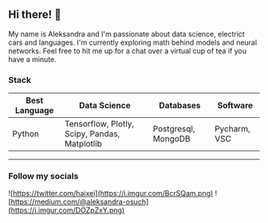 ## Hi there! 👋
My name is Aleksandra and I'm passionate about data science, electrict cars and languages. I'm currently exploring math behind models and neural networks. Feel free to hit me up for a chat over a virtual cup of tea if you have a minute.
### Stack
| Best Language | Data Science                        | Databases           | Software     |
|---------------|-------------------------------------|---------------------|--------------|
| Python        | Tensorflow, Plotly, Scipy, Pandas, Matplotlib  | Postgresql, MongoDB | Pycharm, VSC |

---
### Follow my socials 
![https://twitter.com/haixei](https://i.imgur.com/BcrSQam.png) 
![https://medium.com/@aleksandra-osuch](https://i.imgur.com/DOZpZxY.png)
